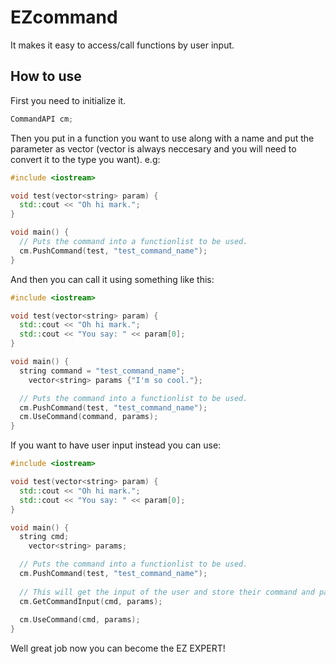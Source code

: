 # EZcommand
It makes it easy to access/call functions by user input.

## How to use
First you need to initialize it.
  
```cpp
CommandAPI cm;
```

Then you put in a function you want to use along with a name and put the parameter as vector <string> (vector <string> is always neccesary and you will need to convert it to the type you want). e.g:
  
```cpp
#include <iostream>

void test(vector<string> param) {
  std::cout << "Oh hi mark.";
}

void main() {
  // Puts the command into a functionlist to be used.
  cm.PushCommand(test, "test_command_name");
}
```

And then you can call it using something like this:

```cpp
#include <iostream>

void test(vector<string> param) {
  std::cout << "Oh hi mark.";
  std::cout << "You say: " << param[0];
}

void main() {
  string command = "test_command_name";
	vector<string> params {"I'm so cool."};

  // Puts the command into a functionlist to be used.
  cm.PushCommand(test, "test_command_name");
  cm.UseCommand(command, params);
}
```

If you want to have user input instead you can use:
```cpp
#include <iostream>

void test(vector<string> param) {
  std::cout << "Oh hi mark.";
  std::cout << "You say: " << param[0];
}

void main() {
  string cmd;
	vector<string> params;

  // Puts the command into a functionlist to be used.
  cm.PushCommand(test, "test_command_name");
  
  // This will get the input of the user and store their command and parameters in cmd and params respectively.
  cm.GetCommandInput(cmd, params);
  
  cm.UseCommand(cmd, params);
}
```
Well great job now you can become the EZ EXPERT!
```

